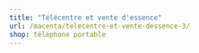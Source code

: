 ```yaml
---
title: "Télécentre et vente d'essence"
url: /macenta/telecentre-et-vente-dessence-3/
shop: téléphone portable
---
```

